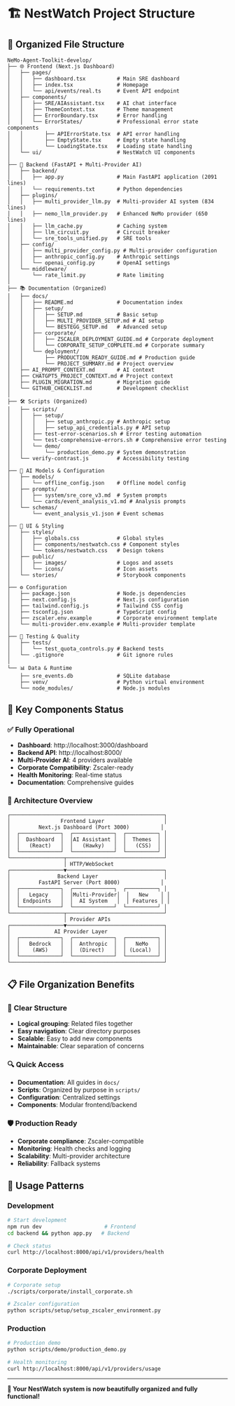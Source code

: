 # 🏗️ NestWatch Project Structure

## 📁 Organized File Structure

```
NeMo-Agent-Toolkit-develop/
├── 🌐 Frontend (Next.js Dashboard)
│   ├── pages/
│   │   ├── dashboard.tsx          # Main SRE dashboard
│   │   ├── index.tsx              # Homepage
│   │   └── api/events/real.ts     # Event API endpoint
│   ├── components/
│   │   ├── SRE/AIAssistant.tsx    # AI chat interface
│   │   ├── ThemeContext.tsx       # Theme management
│   │   ├── ErrorBoundary.tsx      # Error handling
│   │   └── ErrorStates/           # Professional error state components
│   │       ├── APIErrorState.tsx  # API error handling
│   │       ├── EmptyState.tsx     # Empty state handling
│   │       └── LoadingState.tsx   # Loading state handling
│   └── ui/                        # NestWatch UI components
│
├── 🔧 Backend (FastAPI + Multi-Provider AI)
│   ├── backend/
│   │   ├── app.py                 # Main FastAPI application (2091 lines)
│   │   └── requirements.txt       # Python dependencies
│   ├── plugins/
│   │   ├── multi_provider_llm.py  # Multi-provider AI system (834 lines)
│   │   ├── nemo_llm_provider.py   # Enhanced NeMo provider (650 lines)
│   │   ├── llm_cache.py           # Caching system
│   │   ├── llm_circuit.py         # Circuit breaker
│   │   └── sre_tools_unified.py   # SRE tools
│   ├── config/
│   │   ├── multi_provider_config.py # Multi-provider configuration
│   │   ├── anthropic_config.py    # Anthropic settings
│   │   └── openai_config.py       # OpenAI settings
│   └── middleware/
│       └── rate_limit.py          # Rate limiting
│
├── 📚 Documentation (Organized)
│   ├── docs/
│   │   ├── README.md              # Documentation index
│   │   ├── setup/
│   │   │   ├── SETUP.md           # Basic setup
│   │   │   ├── MULTI_PROVIDER_SETUP.md # AI setup
│   │   │   └── BESTEGG_SETUP.md   # Advanced setup
│   │   ├── corporate/
│   │   │   ├── ZSCALER_DEPLOYMENT_GUIDE.md # Corporate deployment
│   │   │   └── CORPORATE_SETUP_COMPLETE.md # Corporate summary
│   │   └── deployment/
│   │       ├── PRODUCTION_READY_GUIDE.md # Production guide
│   │       └── PROJECT_SUMMARY.md # Project overview
│   ├── AI_PROMPT_CONTEXT.md       # AI context
│   ├── CHATGPT5_PROJECT_CONTEXT.md # Project context
│   ├── PLUGIN_MIGRATION.md        # Migration guide
│   └── GITHUB_CHECKLIST.md        # Development checklist
│
├── 🛠️ Scripts (Organized)
│   ├── scripts/
│   │   ├── setup/
│   │   │   ├── setup_anthropic.py # Anthropic setup
│   │   │   ├── setup_api_credentials.py # API setup
│   │   ├── test-error-scenarios.sh # Error testing automation
│   │   └── test-comprehensive-errors.sh # Comprehensive error testing
│   │   └── demo/
│   │       └── production_demo.py # System demonstration
│   └── verify-contrast.js         # Accessibility testing
│
├── 🤖 AI Models & Configuration
│   ├── models/
│   │   └── offline_config.json    # Offline model config
│   ├── prompts/
│   │   ├── system/sre_core_v3.md  # System prompts
│   │   └── cards/event_analysis_v1.md # Analysis prompts
│   └── schemas/
│       └── event_analysis_v1.json # Event schemas
│
├── 🎨 UI & Styling
│   ├── styles/
│   │   ├── globals.css            # Global styles
│   │   ├── components/nestwatch.css # Component styles
│   │   └── tokens/nestwatch.css   # Design tokens
│   ├── public/
│   │   ├── images/                # Logos and assets
│   │   └── icons/                 # Icon assets
│   └── stories/                   # Storybook components
│
├── ⚙️ Configuration
│   ├── package.json               # Node.js dependencies
│   ├── next.config.js             # Next.js configuration
│   ├── tailwind.config.js         # Tailwind CSS config
│   ├── tsconfig.json              # TypeScript config
│   ├── zscaler.env.example        # Corporate environment template
│   └── multi-provider.env.example # Multi-provider template
│
├── 🧪 Testing & Quality
│   ├── tests/
│   │   └── test_quota_controls.py # Backend tests
│   └── .gitignore                 # Git ignore rules
│
└── 📊 Data & Runtime
    ├── sre_events.db              # SQLite database
    ├── venv/                      # Python virtual environment
    └── node_modules/              # Node.js modules
```

## 🎯 Key Components Status

### ✅ **Fully Operational**
- **Dashboard**: http://localhost:3000/dashboard
- **Backend API**: http://localhost:8000/
- **Multi-Provider AI**: 4 providers available
- **Corporate Compatibility**: Zscaler-ready
- **Health Monitoring**: Real-time status
- **Documentation**: Comprehensive guides

### 🔧 **Architecture Overview**

```
┌─────────────────────────────────────────────────┐
│                Frontend Layer                   │
│         Next.js Dashboard (Port 3000)          │
│  ┌─────────────┐  ┌─────────────┐  ┌──────────┐ │
│  │  Dashboard  │  │AI Assistant │  │  Themes  │ │
│  │   (React)   │  │   (Hawky)   │  │   (CSS)  │ │
│  └─────────────┘  └─────────────┘  └──────────┘ │
└─────────────────┬───────────────────────────────┘
                  │ HTTP/WebSocket
┌─────────────────▼───────────────────────────────┐
│               Backend Layer                     │
│         FastAPI Server (Port 8000)             │
│  ┌─────────────┐  ┌─────────────┐  ┌──────────┐ │
│  │   Legacy    │  │Multi-Provider│  │   New    │ │
│  │ Endpoints   │  │  AI System   │  │ Features │ │
│  └─────────────┘  └─────────────┘  └──────────┘ │
└─────────────────┬───────────────────────────────┘
                  │ Provider APIs
┌─────────────────▼───────────────────────────────┐
│              AI Provider Layer                  │
│  ┌─────────────┐  ┌─────────────┐  ┌──────────┐ │
│  │   Bedrock   │  │  Anthropic  │  │   NeMo   │ │
│  │    (AWS)    │  │  (Direct)   │  │ (Local)  │ │
│  └─────────────┘  └─────────────┘  └──────────┘ │
└─────────────────────────────────────────────────┘
```

## 📋 **File Organization Benefits**

### 🎯 **Clear Structure**
- **Logical grouping**: Related files together
- **Easy navigation**: Clear directory purposes
- **Scalable**: Easy to add new components
- **Maintainable**: Clear separation of concerns

### 🔍 **Quick Access**
- **Documentation**: All guides in `docs/`
- **Scripts**: Organized by purpose in `scripts/`
- **Configuration**: Centralized settings
- **Components**: Modular frontend/backend

### 🛡️ **Production Ready**
- **Corporate compliance**: Zscaler-compatible
- **Monitoring**: Health checks and logging
- **Scalability**: Multi-provider architecture
- **Reliability**: Fallback systems

## 🚀 **Usage Patterns**

### **Development**
```bash
# Start development
npm run dev                    # Frontend
cd backend && python app.py   # Backend

# Check status
curl http://localhost:8000/api/v1/providers/health
```

### **Corporate Deployment**
```bash
# Corporate setup
./scripts/corporate/install_corporate.sh

# Zscaler configuration
python scripts/setup/setup_zscaler_environment.py
```

### **Production**
```bash
# Production demo
python scripts/demo/production_demo.py

# Health monitoring
curl http://localhost:8000/api/v1/providers/usage
```

---

**🎉 Your NestWatch system is now beautifully organized and fully functional!**

